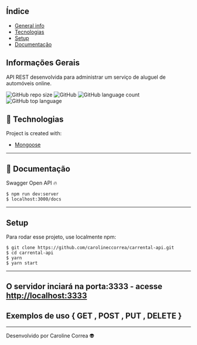 ## Índice
* [General info](#general-info)
* [Tecnologias](#tecnologias)
* [Setup](#setup)
* [Documentação](#documentação)

## Informações Gerais
API REST desenvolvida para administrar um serviço de aluguel de automóveis online.

![GitHub repo size](https://img.shields.io/github/repo-size/carolineccorrea/carrental-api)
![GitHub](https://img.shields.io/github/license/carolineccorrea/carrental-api)
![GitHub language count](https://img.shields.io/github/languages/count/carolineccorrea/carrental-api)
![GitHub top language](https://img.shields.io/github/languages/top/carolineccorrea/carrental-api)

## 🚀 Technologias
Project is created with: 
* [Mongoose](https://mongoosejs.com)
---

## 📰 Documentação
Swagger Open API 🔥

```
$ npm run dev:server
$ localhost:3000/docs
```
---

## Setup
Para rodar esse projeto, use localmente npm:

```
$ git clone https://github.com/carolineccorrea/carrental-api.git
$ cd carrental-api
$ yarn
$ yarn start
```
---

## O servidor inciará na porta:3333 - acesse <http://localhost:3333> 

## Exemplos de uso { GET , POST , PUT , DELETE }


---
Desenvolvido por Caroline Correa 👽
